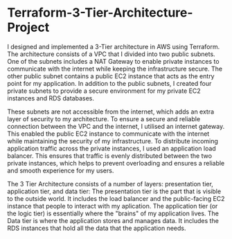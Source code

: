 # Terraform-3-Tier-Architecture-Project

I designed and implemented a 3-Tier architecture in AWS using Terraform. The architecture consists of a VPC that I divided into two public subnets. One of the subnets includes a NAT Gateway to enable private instances to communicate with the internet while keeping the infrastructure secure. The other public subnet contains a public EC2 instance that acts as the entry point for my application. In addition to the public subnets, I created four private subnets to provide a secure environment for my private EC2 instances and RDS databases.

These subnets are not accessible from the internet, which adds an extra layer of security to my architecture. To ensure a secure and reliable connection between the VPC and the internet, I utilised an internet gateway. This enabled the public EC2 instance to communicate with the internet while maintaining the security of my infrastructure. To distribute incoming application traffic across the private instances, I used an application load balancer. This ensures that traffic is evenly distributed between the two private instances, which helps to prevent overloading and ensures a reliable and smooth experience for my users.

The 3 Tier Architecture consists of a number of layers: presentation tier, application tier, and data tier: The presentation tier is the part that is visible to the outside world. It includes the load balancer and the public-facing EC2 instance that people to interact with my aplication. The application tier (or the logic tier) is essentially where the "brains" of my application lives. The Data tier is where the application stores and manages data. It includes the RDS instances that hold all the data that the application needs.
